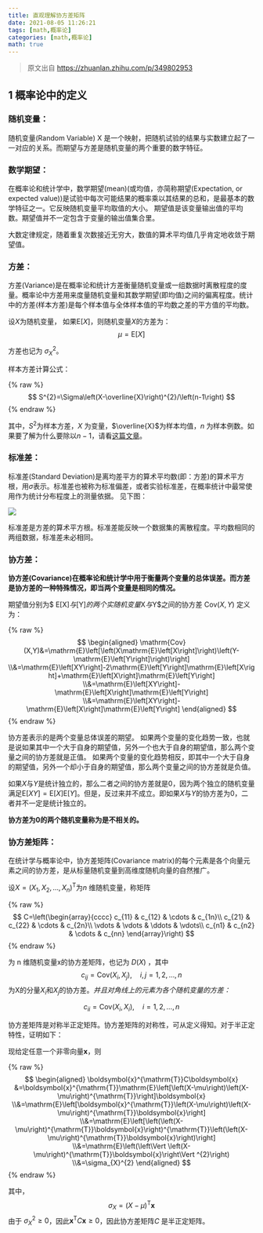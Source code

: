 ```yaml
---
title: 直观理解协方差矩阵
date: 2021-08-05 11:26:21
tags: [math,概率论]
categories: [math,概率论]
math: true
---
```


> 原文出自 https://zhuanlan.zhihu.com/p/349802953

## 1 概率论中的定义

### 随机变量：

随机变量(Random Variable) X 是一个映射，把随机试验的结果与实数建立起了一一对应的关系。而期望与方差是随机变量的两个重要的数字特征。

### 数学期望：

在概率论和统计学中，数学期望(mean)(或均值，亦简称期望(Expectation, or expected value))是试验中每次可能结果的概率乘以其结果的总和，是最基本的数学特征之一。它反映随机变量平均取值的大小。 期望值是该变量输出值的平均数。期望值并不一定包含于变量的输出值集合里。

大数定律规定，随着重复次数接近无穷大，数值的算术平均值几乎肯定地收敛于期望值。

### 方差：

方差(Variance)是在概率论和统计方差衡量随机变量或一组数据时离散程度的度量。概率论中方差用来度量随机变量和其数学期望(即均值)之间的偏离程度。统计中的方差(样本方差)是每个样本值与全体样本值的平均数之差的平方值的平均数。

设$X$为随机变量， 如果$\mathrm{E}[X]$，则随机变量$X$的方差为：
$$
\mu=\mathrm{E}[X]
$$

方差也记为 $\sigma_{X}^{2}$。

样本方差计算公式：

{% raw %}
$$
S^{2}=\Sigma\left(X-\overline{X}\right)^{2}/\left(n-1\right)
$$
{% endraw %}

其中，$S^{2}$为样本方差，$X$ 为变量，$\overline{X}$为样本均值，$n$ 为样本例数。如果要了解为什么要除以$n-1$，请看[这篇文章](https://link.zhihu.com/?target=https%3A//www.visiondummy.com/2014/03/divide-variance-n-1/)。

### 标准差：

标准差(Standard Deviation)是离均差平方的算术平均数(即：方差)的算术平方根，用$\sigma$表示。标准差也被称为标准偏差，或者实验标准差，在概率统计中最常使用作为统计分布程度上的测量依据。 见下图：

![](https://picture.mulindya.com/covariance-matrix-pic1.jpg)

标准差是方差的算术平方根。标准差能反映一个数据集的离散程度。平均数相同的两组数据，标准差未必相同。

### 协方差：

**协方差(Covariance)在概率论和统计学中用于衡量两个变量的总体误差。而方差是协方差的一种特殊情况，即当两个变量是相同的情况。**

期望值分别为$ E[X]$与$[Y]$的两个实随机变量$X$与$Y$之间的协方差 $\mathrm{Cov}(X,Y)$ 定义为：

{% raw %}
$$
\begin{aligned}
\mathrm{Cov}(X,Y)&=\mathrm{E}\left[\left(X\mathrm{E}\left[X\right]\right)\left(Y-\mathrm{E}\left[Y\right]\right)\right]  
\\&=\mathrm{E}\left[XY\right]-2\mathrm{E}\left[Y\right]\mathrm{E}\left[X\right]+\mathrm{E}\left[X\right]\mathrm{E}\left[Y\right]
\\&=\mathrm{E}\left[XY\right]-\mathrm{E}\left[X\right]\mathrm{E}\left[Y\right] 
\\&=\mathrm{E}\left[XY\right]-\mathrm{E}\left[X\right]\mathrm{E}\left[Y\right]
\end{aligned}
$$
{% endraw %}

协方差表示的是两个变量总体误差的期望。 如果两个变量的变化趋势一致，也就是说如果其中一个大于自身的期望值，另外一个也大于自身的期望值，那么两个变量之间的协方差就是正值。 如果两个变量的变化趋势相反，即其中一个大于自身的期望值，另外一个却小于自身的期望值，那么两个变量之间的协方差就是负值。

如果$X$与$Y$是统计独立的，那么二者之间的协方差就是0，因为两个独立的随机变量满足$\mathrm{E}[XY]=\mathrm{E}[X]\mathrm{E}[Y]$。但是，反过来并不成立。即如果$X$与$Y$的协方差为0，二者并不一定是统计独立的。

**协方差为0的两个随机变量称为是不相关的。**

### 协方差矩阵：

在统计学与概率论中，协方差矩阵(Covariance matrix)的每个元素是各个向量元素之间的协方差，是从标量随机变量到高维度随机向量的自然推广。

设$X=\left(X_{1},X_{2},\ldots,X_{n}\right)^{\mathrm{T}}$为$n$ 维随机变量，称矩阵

{% raw %}
$$
C=\left(\begin{array}{cccc} c_{11} & c_{12} & \cdots & c_{1n}\\ c_{21} & c_{22} & \cdots & c_{2n}\\ \vdots & \vdots & \ddots & \vdots\\ c_{n1} & c_{n2} & \cdots & c_{nn} \end{array}\right)
$$
{% endraw %}

为 n 维随机变量x的协方差矩阵，也记为 $D\left(X\right)$ ，其中
$$
c_{ij}=\mathrm{Cov}(X_{i},X_{j}),\quad i,j=1,2,\ldots,n
$$
为X的分量$X_{i}$和$X_{j}$的协方差。*并且对角线上的元素为各个随机变量的方差：*

$$
c_{ii}=\mathrm{Cov}(X_{i},X_{i}),\quad i=1,2,\ldots,n
$$

协方差矩阵是对称半正定矩阵。协方差矩阵的对称性，可从定义得知。对于半正定特性，证明如下：

现给定任意一个非零向量$\boldsymbol{x}$，则

{% raw %}
$$
\begin{aligned}
\boldsymbol{x}^{\mathrm{T}}C\boldsymbol{x}	&=\boldsymbol{x}^{\mathrm{T}}\mathrm{E}\left[\left(X-\mu\right)\left(X-\mu\right)^{\mathrm{T}}\right]\boldsymbol{x} 	
\\&=\mathrm{E}\left[\boldsymbol{x}^{\mathrm{T}}\left(X-\mu\right)\left(X-\mu\right)^{\mathrm{T}}\boldsymbol{x}\right] 	\\&=\mathrm{E}\left[\left(\left(X-\mu\right)^{\mathrm{T}}\boldsymbol{x}\right)^{\mathrm{T}}\left(\left(X-\mu\right)^{\mathrm{T}}\boldsymbol{x}\right)\right] 	
\\&=\mathrm{E}\left(\left\Vert \left(X-\mu\right)^{\mathrm{T}}\boldsymbol{x}\right\Vert ^{2}\right) 	
\\&=\sigma_{X}^{2}
\end{aligned}
$$
{% endraw %}

其中，
$$
\sigma_{X}=\left(X-\mu \right)^{\mathrm{T}}\boldsymbol{x}
$$
由于 $\sigma_{X}^{2}\geq0$，因此$\boldsymbol{x}^{\mathrm{T}}C\boldsymbol{x}\geq0$，因此协方差矩阵$C$ 是半正定矩阵。

